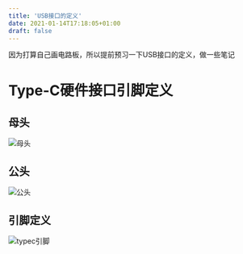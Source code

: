 ```yaml
---
title: 'USB接口的定义'
date: 2021-01-14T17:18:05+01:00
draft: false
---
```


因为打算自己画电路板，所以提前预习一下USB接口的定义，做一些笔记



# Type-C硬件接口引脚定义

## 母头

![母头](https://i.loli.net/2021/01/04/zrVEtkyeOZ9M57H.png)

## 公头

![公头](https://i.loli.net/2021/01/04/5dA3mHk2FVs1ne8.png)

## 引脚定义

![typec引脚](https://i.loli.net/2021/01/04/WsFu2vobHL9UMx8.jpg)